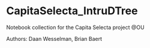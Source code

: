 # CapitaSelecta_IntruDTree
Notebook collection for the Capita Selecta project @OU

Authors: Daan Wesselman, Brian Baert
